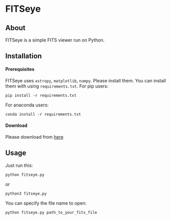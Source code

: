 # FITSeye
## About
FITSeye is a simple FITS viewer run on Python.

## Installation
#### Prerequisites
FITSeye uses `astropy`, `matplotlib`, `numpy`. Please install them. You can install them with using `requirements.txt`. For pip users:
```shell
pip install -r requirements.txt
```
For anaconda users:
```shell
conda install -r requirements.txt
```

#### Download
Please download from [here]()

## Usage
Just run this:
```shell
python fitseye.py
```
or
```shell
python3 fitseye.py
```

You can specify the file name to open:
```shell
python fitseye.py path_to_your_fits_file
```

